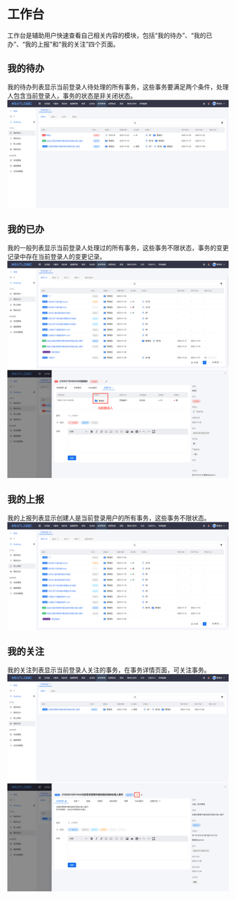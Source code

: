 # 工作台
工作台是辅助用户快速查看自己相关内容的模块，包括“我的待办”、“我的已办”、“我的上报”和“我的关注”四个页面。

## 我的待办
我的待办列表显示当前登录人待处理的所有事务，这些事务要满足两个条件，处理人包含当前登录人，事务的状态是非关闭状态。
![](images/To_Do_List.png)

## 我的已办
我的一般列表显示当前登录人处理过的所有事务，这些事务不限状态，事务的变更记录中存在当前登录人的变更记录。
![](images/completed_list.png)
![](images/change_history.png)

## 我的上报
我的上报列表显示创建人是当前登录用户的所有事务，这些事务不限状态。
![](images/my_reported.png)

## 我的关注
我的关注列表显示当前登录人关注的事务，在事务详情页面，可关注事务。
![](images/my_favorite.png)
![](images/favorite.png)